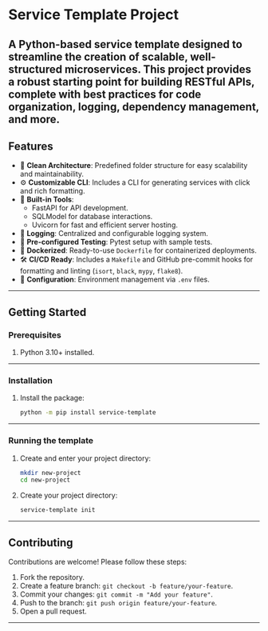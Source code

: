 # **Service Template Project**

## A Python-based service template designed to streamline the creation of scalable, well-structured microservices. This project provides a robust starting point for building RESTful APIs, complete with best practices for code organization, logging, dependency management, and more.

## **Features**

- 📂 **Clean Architecture**: Predefined folder structure for easy scalability and maintainability.
- ⚙️ **Customizable CLI**: Includes a CLI for generating services with click and rich formatting.
- 🔧 **Built-in Tools**:
  - FastAPI for API development.
  - SQLModel for database interactions.
  - Uvicorn for fast and efficient server hosting.
- 📜 **Logging**: Centralized and configurable logging system.
- 🧪 **Pre-configured Testing**: Pytest setup with sample tests.
- 🐳 **Dockerized**: Ready-to-use `Dockerfile` for containerized deployments.
- 🛠️ **CI/CD Ready**: Includes a `Makefile` and GitHub pre-commit hooks for formatting and linting (`isort`, `black`, `mypy`, `flake8`).
- 📖 **Configuration**: Environment management via `.env` files.

---

## **Getting Started**

### **Prerequisites**

1. Python 3.10+ installed.

---

### **Installation**

1. Install the package:

   ```bash
   python -m pip install service-template
   ```

---

### **Running the template**

1. Create and enter your project directory:

   ```bash
   mkdir new-project
   cd new-project
   ```

2. Create your project directory:

   ```bash
   service-template init
   ```

---

## **Contributing**

Contributions are welcome! Please follow these steps:

1. Fork the repository.
2. Create a feature branch: `git checkout -b feature/your-feature`.
3. Commit your changes: `git commit -m "Add your feature"`.
4. Push to the branch: `git push origin feature/your-feature`.
5. Open a pull request.

---
